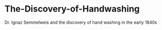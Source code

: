 # The-Discovery-of-Handwashing
Dr. Ignaz Semmelweis and the discovery of hand washing in the early 1840s
